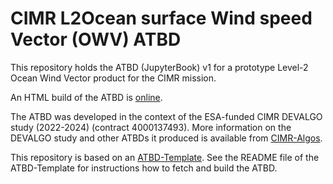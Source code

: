 # CIMR L2Ocean surface Wind speed Vector (OWV) ATBD

This repository holds the ATBD (JupyterBook) v1 for a prototype Level-2 Ocean Wind Vector product for the CIMR mission.

An HTML build of the ATBD is [online](https://cimr-algos.github.io/OceanWindVectors_ATBD/intro.html).

The ATBD was developed in the context of the ESA-funded CIMR DEVALGO study (2022-2024) (contract 4000137493). More information on the DEVALGO study
and other ATBDs it produced is available from [CIMR-Algos](https://github.com/CIMR-Algos).

This repository is based on an [ATBD-Template](https://github.com/CIMR-Algos/ATBD-Template). See the README file of the ATBD-Template for instructions
how to fetch and build the ATBD.

